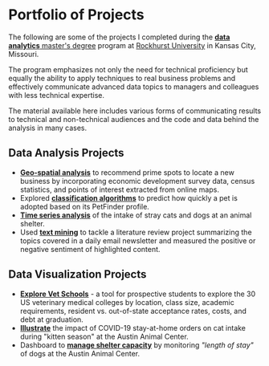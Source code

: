 # Portfolio of Projects

The following are some of the projects I completed during the [**data analytics** master's degree](https://www.rockhurst.edu/data-analytics) program at [Rockhurst University](https://www.rockhurst.edu/) in Kansas City, Missouri.

The program emphasizes not only the need for technical proficiency but equally the ability to apply techniques to real business problems and effectively communicate advanced data topics to managers and colleagues with less technical expertise.

The material available here includes various forms of communicating results to technical and non-technical audiences and the code and data behind the analysis in many cases.


## Data Analysis Projects
- [**Geo-spatial analysis**](projects/project-geo-spatial) to recommend prime spots to locate a new business by incorporating economic development survey data, census statistics, and points of interest extracted from online maps.
- Explored [**classification algorithms**](projects/project-classification) to predict how quickly a pet is adopted based on its PetFinder profile.
- [**Time series analysis**](projects/project-time-series) of the intake of stray cats and dogs at an animal shelter.
- Used [**text mining**](projects/project-text-mining) to tackle a literature review project summarizing the topics covered in a daily email newsletter and measured the positive or negative sentiment of highlighted content.



## Data Visualization Projects
- [**Explore Vet Schools**](projects/viz-vet-schools) - a tool for prospective students to explore the 30 US veterinary medical colleges by location, class size, academic requirements, resident vs. out-of-state acceptance rates, costs, and debt at graduation.
- [**Illustrate**](projects/viz-kitten-season) the impact of COVID-19 stay-at-home orders on cat intake during "kitten season" at the Austin Animal Center.
- Dashboard to [**manage shelter capacity**](projects/viz-dog-los) by monitoring *"length of stay"* of dogs at the Austin Animal Center.
